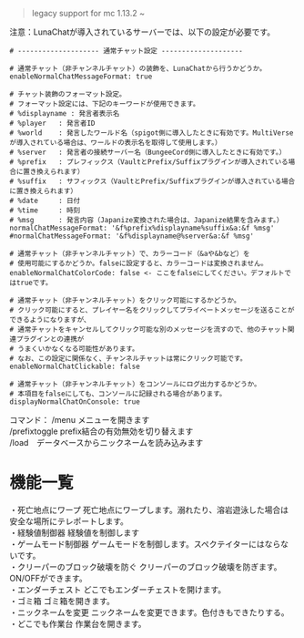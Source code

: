 > legacy support for
> mc 1.13.2 ~

注意：LunaChatが導入されているサーバーでは、以下の設定が必要です。

```
# -------------------- 通常チャット設定 --------------------

# 通常チャット（非チャンネルチャット）の装飾を、LunaChatから行うかどうか。
enableNormalChatMessageFormat: true

# チャット装飾のフォーマット設定。
# フォーマット設定には、下記のキーワードが使用できます。
# %displayname : 発言者表示名
# %player   : 発言者ID
# %world    : 発言したワールド名（spigot側に導入したときに有効です。MultiVerseが導入されている場合は、ワールドの表示名を取得して使用します。）
# %server   : 発言者の接続サーバー名（BungeeCord側に導入したときに有効です。）
# %prefix   : プレフィックス（VaultとPrefix/Suffixプラグインが導入されている場合に置き換えられます）
# %suffix   : サフィックス（VaultとPrefix/Suffixプラグインが導入されている場合に置き換えられます）
# %date     : 日付
# %time     : 時刻
# %msg      : 発言内容（Japanize変換された場合は、Japanize結果を含みます。）
normalChatMessageFormat: '&f%prefix%displayname%suffix&a:&f %msg'
#normalChatMessageFormat: '&f%displayname@%server&a:&f %msg'

# 通常チャット（非チャンネルチャット）で、カラーコード（&aや&bなど）を
# 使用可能にするかどうか。falseに設定すると、カラーコードは変換されません。
enableNormalChatColorCode: false <- ここをfalseにしてください。デフォルトではtrueです。

# 通常チャット（非チャンネルチャット）をクリック可能にするかどうか。
# クリック可能にすると、プレイヤー名をクリックしてプライベートメッセージを送ることができるようになりますが、
# 通常チャットをキャンセルしてクリック可能な別のメッセージを流すので、他のチャット関連プラグインとの連携が
# うまくいかなくなる可能性があります。
# なお、この設定に関係なく、チャンネルチャットは常にクリック可能です。
enableNormalChatClickable: false

# 通常チャット（非チャンネルチャット）をコンソールにログ出力するかどうか。
# 本項目をfalseにしても、コンソールに記録される場合があります。
displayNormalChatOnConsole: true
```

コマンド：
/menu メニューを開きます <br>
/prefixtoggle prefix結合の有効無効を切り替えます <br>
/load　データベースからニックネームを読み込みます <br>

# 機能一覧<br>
・死亡地点にワープ 死亡地点にワープします。溺れたり、溶岩遊泳した場合は<br>安全な場所にテレポートします。<br>
・経験値制御器   経験値を制御します<br>
・ゲームモード制御器 ゲームモードを制御します。スペクテイターにはならないです。<br>
・クリーパーのブロック破壊を防ぐ クリーパーのブロック破壊を防ぎます。<br>ON/OFFができます。<br>
・エンダーチェスト           どこでもエンダーチェストを開けます。<br>
・ゴミ箱                    ゴミ箱を開きます。<br>
・ニックネームを変更          ニックネームを変更できます。色付きもできたりする。<br>
・どこでも作業台             作業台を開きます。<br>

